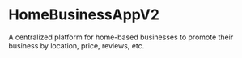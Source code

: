 # HomeBusinessAppV2
A centralized platform for home-based businesses to promote their business by location, price, reviews, etc.
